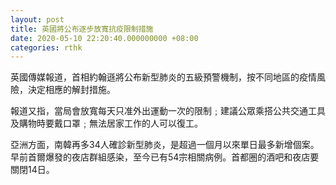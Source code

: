 ```yaml
---
layout: post
title: 英國將公布逐步放寬抗疫限制措施
date: 2020-05-10 22:20:40.000000000 +08:00
categories: rthk
---
```


英國傳媒報道，首相約翰遜將公布新型肺炎的五級預警機制，按不同地區的疫情風險，決定相應的解封措施。

報道又指，當局會放寬每天只准外出運動一次的限制﹔建議公眾乘搭公共交通工具及購物時要戴口罩﹔無法居家工作的人可以復工。

亞洲方面，南韓再多34人確診新型肺炎，是超過一個月以來單日最多新增個案。早前首爾爆發的夜店群組感染，至今已有54宗相關病例。首都圈的酒吧和夜店要關閉14日。
